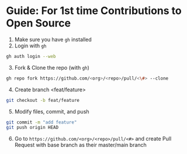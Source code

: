 # Guide: For 1st time Contributions to Open Source

1. Make sure you have `gh` installed
2. Login with `gh`
  ```bash
  gh auth login --web
  ```
3. Fork & Clone the repo  (with `gh`)
  ```bash
  gh repo fork https://github.com/<org>/<repo>/pull/<\#> --clone
  ```
4. Create branch <feat/feature>
  ```bash
  git checkout -b feat/feature
  ```
5. Modify files, commit, and push
  ```bash
  git commit -m "add feature"
  git push origin HEAD
  ```
6. Go to `https://github.com/<org>/<repo>/pull/<#>` and create Pull Request
  with base branch as their master/main branch
